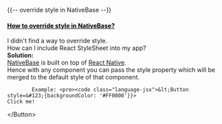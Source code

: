 


{{-- override style in NativeBase --}}



<div class="panel panel-default panel-faq">
    <div class="panel-heading">
        <a data-toggle="collapse" data-parent="#accordion-cat-1" href="#faq-5" style="color:Black" onMouseOver="this.style.color='#00c497'" onMouseOut="this.style.color='#000000'">
            <h4 class="panel-title">
                How to override style in NativeBase?
                <span class="pull-right glyphicon glyphicon-resize-vertical"></span>
            </h4>
        </a>
    </div>
    <div id="faq-5" class="panel-collapse collapse">
        <div class="panel-body">
            I didn't find a way to override style. <br />
            How can I include React StyleSheet into my app?
        </div>
        <div class="panel-footer">
            <b> Solution: </b><br />
            <a href="http://nativebase.io/">NativeBase</a> is built on top of <a href="https://facebook.github.io/react-native/">React Native</a>.<br />
            Hence with any component you can pass the style property which will be merged to the default style of that component.<br />

            Example: <pre><code class="language-jsx">&lt;Button style=&#123;{backgroundColor: '#FF0000'}}>
    Click me! 
&lt;/Button></code></pre>
        </div>
    </div>
</div>